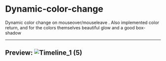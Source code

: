 # Dynamic-color-change
Dynamic color change on mouseover/mouseleave .
Also implemented color return, and for the colors themselves beautiful glow and a good box-shadow

-------------------------------------------------------------------
Preview:
![Timeline_1 (5)](https://user-images.githubusercontent.com/110101692/202487511-b63bada3-7eb3-454f-aa9d-b7bcf93c5c51.gif)
-------------------------------------------------------------------
